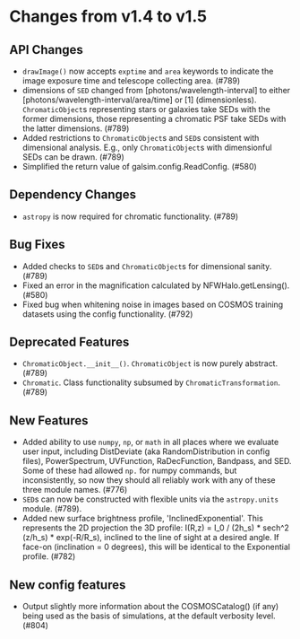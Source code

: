 Changes from v1.4 to v1.5
=========================

API Changes
-----------

- `drawImage()` now accepts `exptime` and `area` keywords to indicate the image
  exposure time and telescope collecting area. (#789)
- dimensions of `SED` changed from [photons/wavelength-interval] to either
  [photons/wavelength-interval/area/time] or [1] (dimensionless).  
  `ChromaticObject`s representing stars or galaxies take SEDs with the former
  dimensions, those representing a chromatic PSF take SEDs with the latter
  dimensions. (#789)
- Added restrictions to `ChromaticObject`s and `SED`s consistent with
  dimensional analysis.  E.g., only `ChromaticObject`s with dimensionful SEDs
  can be drawn. (#789)
- Simplified the return value of galsim.config.ReadConfig. (#580)


Dependency Changes
------------------
- `astropy` is now required for chromatic functionality. (#789)


Bug Fixes
---------

- Added checks to `SED`s and `ChromaticObject`s for dimensional sanity. (#789)
- Fixed an error in the magnification calculated by NFWHalo.getLensing(). (#580)
- Fixed bug when whitening noise in images based on COSMOS training datasets
  using the config functionality. (#792)

Deprecated Features
-------------------

- `ChromaticObject.__init__()`.  `ChromaticObject` is now purely abstract.
  (#789)
- `Chromatic`.  Class functionality subsumed by `ChromaticTransformation`.
  (#789)


New Features
------------

- Added ability to use `numpy`, `np`, or `math` in all places where we evaluate
  user input, including DistDeviate (aka RandomDistribution in config files),
  PowerSpectrum, UVFunction, RaDecFunction, Bandpass, and SED.  Some of these
  had allowed `np.` for numpy commands, but inconsistently, so now they should
  all reliably work with any of these three module names. (#776)
- `SED`s can now be constructed with flexible units via the `astropy.units`
  module. (#789).
- Added new surface brightness profile, 'InclinedExponential'. This represents
  the 2D projection the 3D profile:
      I(R,z) = I_0 / (2h_s) * sech^2 (z/h_s) * exp(-R/R_s),
  inclined to the line of sight at a desired angle. If face-on (inclination =
  0 degrees), this will be identical to the Exponential profile.  (#782)


New config features
-------------------

- Output slightly more information about the COSMOSCatalog() (if any) being used
  as the basis of simulations, at the default verbosity level. (#804)
